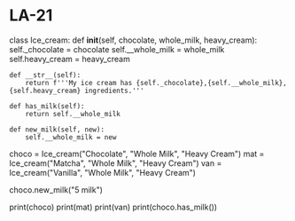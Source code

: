 # LA-21

class Ice_cream:
    def __init__(self, chocolate, whole_milk, heavy_cream):
        self._chocolate = chocolate
        self.__whole_milk = whole_milk
        self.heavy_cream = heavy_cream
        
    def __str__(self):
        return f'''My ice cream has {self._chocolate},{self.__whole_milk}, {self.heavy_cream} ingredients.'''
    
    def has_milk(self):
        return self.__whole_milk
        
    def new_milk(self, new):
        self.__whole_milk = new
    
choco = Ice_cream("Chocolate", "Whole Milk", "Heavy Cream")
mat = Ice_cream("Matcha", "Whole Milk", "Heavy Cream")
van = Ice_cream("Vanilla", "Whole Milk", "Heavy Cream")

choco.new_milk("5 milk")
    
print(choco)
print(mat)
print(van)
print(choco.has_milk())
